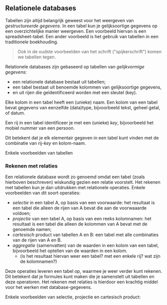 ## Relationele databases

Tabellen zijn altijd belangrijk geweest voor het weergeven van *gestructureerde gegevens*.
In een tabel kun je gelijksoortige gegevens op een overzichtelijke manier weergeven.
Een voorbeeld hiervan is een spreadsheet-tabel.
Een ander voorbeeld is het gebruik van tabellen in een traditionele boekhouding.

> Ook in de oudste voorbeelden van het schrift ("spijkerschrift") komen we tabellen tegen.

Relationele databases zijn gebaseerd op tabellen van *gelijkvormige gegevens*:

* een relationele database bestaat uit tabellen;
* een tabel bestaat uit benoemde kolommen van gelijksoortige gegevens,
* en uit rijen die geïdentificeerd worden met een sleutel (key).

Elke kolom in een tabel heeft een (unieke) naam.
Een kolom van een tabel bevat gegevens van eenzelfde (data)type,
bijvoorbeeld tekst, geheel getal, of datum.

Een rij in een tabel identificeer je met een (unieke) *key*, bijvoorbeeld het mobiel nummer van een persoon.

Dit betekent dat je elk elementair gegeven in een tabel kunt vinden met de combinatie van rij-*key*
en kolom-naam.

Enkele voorbeelden van tabellen

### Rekenen met relaties

Een relationele database wordt zo genoemd omdat een tabel (zoals hierboven beschreven) wiskundig gezien een relatie voorstelt.
Het rekenen met tabellen kun je dan uitdrukken met relationele operaties.
Enkele voorbeelden van dit soort operaties:

* *selectie* in een tabel A, op basis van een voorwaarde: het resultaat is een tabel die alleen de rijen van A bevat die aan de voorwaaarde voldoen;
* *projectie* van een tabel A, op basis van een reeks kolomnamen: het resultaat is een tabel die alleen de kolommen van A bevat met de genoemde namen;
* *cartesisch* product van tabellen A en B: een tabel met alle combinaties van de rijen van A en B.
* *aggregatie* (samenvatten) van de waarden in een kolom van een tabel, bijvoorbeeld het optellen van de waarden in een kolom.
    * (is het resultaat hiervan weer een tabel? met een enkele rij? wat zijn de kolomnamen?)

Deze operaties leveren een tabel op, waarmee je weer verder kunt rekenen.
Dit betekent dat je formules kunt maken die je samenstelt uit tabellen en deze operatoren.
Het rekenen met relaties is hierdoor een krachtig middel voor het werken met database-gegevens.

Enkele voorbeelden van selectie, projectie en cartesisch product:
